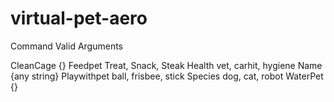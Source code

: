 # virtual-pet-aero

Command                              Valid Arguments

CleanCage                             {}
Feedpet                              Treat, Snack, Steak
Health                               vet, carhit, hygiene
Name                                 {any string}
Playwithpet                          ball, frisbee, stick
Species                              dog, cat, robot
WaterPet                              {}
